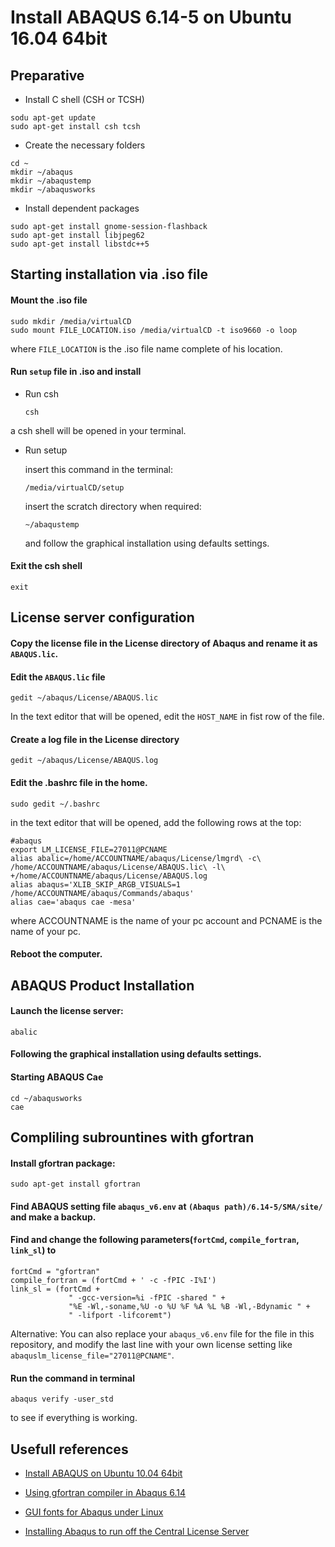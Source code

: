 # Install ABAQUS 6.14-5 on Ubuntu 16.04 64bit

## Preparative

- Install C shell (CSH or TCSH)
```
sodu apt-get update
sudo apt-get install csh tcsh
```
- Create the necessary folders
```
cd ~
mkdir ~/abaqus
mkdir ~/abaqustemp
mkdir ~/abaqusworks
```
- Install dependent packages
```
sudo apt-get install gnome-session-flashback
sudo apt-get install libjpeg62
sudo apt-get install libstdc++5
```

## Starting installation via .iso file

#### Mount the .iso file
  ```
  sudo mkdir /media/virtualCD
  sudo mount FILE_LOCATION.iso /media/virtualCD -t iso9660 -o loop
  ```
  where `FILE_LOCATION` is the .iso file name complete of his location.

####  Run `setup` file in .iso and install

  * Run csh

      ```
      csh
      ```
  a csh shell will be opened in your terminal.

  * Run setup

    insert this command in the terminal:
     ```
     /media/virtualCD/setup
     ```

    insert the scratch directory when required:
    ```
    ~/abaqustemp
    ```

    and follow the graphical installation using defaults settings.

####  Exit the csh shell
  ```
  exit
  ```

## License server configuration

####   Copy the license file in the License directory of Abaqus and rename it as `ABAQUS.lic`.

####   Edit the `ABAQUS.lic` file
```
gedit ~/abaqus/License/ABAQUS.lic
```
In the text editor that will be opened, edit the `HOST_NAME` in fist row of the file.

####  Create a log file in the License directory
```
gedit ~/abaqus/License/ABAQUS.log
```

####  Edit the .bashrc file in the home.
```
sudo gedit ~/.bashrc
```
in the text editor that will be opened, add the following rows at the top:
```
#abaqus
export LM_LICENSE_FILE=27011@PCNAME
alias abalic=/home/ACCOUNTNAME/abaqus/License/lmgrd\ -c\ /home/ACCOUNTNAME/abaqus/License/ABAQUS.lic\ -l\ +/home/ACCOUNTNAME/abaqus/License/ABAQUS.log
alias abaqus='XLIB_SKIP_ARGB_VISUALS=1 /home/ACCOUNTNAME/abaqus/Commands/abaqus'
alias cae='abaqus cae -mesa'
```
where ACCOUNTNAME is the name of your pc account and PCNAME is the name of your pc.

####  Reboot the computer.

## ABAQUS Product Installation

####  Launch the license server:
```
abalic
```

####  Following the graphical installation using defaults settings.

####  Starting ABAQUS Cae
```
cd ~/abaqusworks
cae
```

## Compliling subrountines with gfortran

####  Install gfortran package:
```
sudo apt-get install gfortran
```

####  Find ABAQUS setting file `abaqus_v6.env` at `(Abaqus path)/6.14-5/SMA/site/` and make a backup.

####  Find and change the following parameters(`fortCmd`, `compile_fortran`, `link_sl`) to
```
fortCmd = "gfortran"
compile_fortran = (fortCmd + ' -c -fPIC -I%I')
link_sl = (fortCmd +
	         " -gcc-version=%i -fPIC -shared " +
	         "%E -Wl,-soname,%U -o %U %F %A %L %B -Wl,-Bdynamic " +
	         " -lifport -lifcoremt")
```
Alternative:
You can also replace your `abaqus_v6.env` file for the file in this repository, and modify the last line with your own license setting like `abaquslm_license_file="27011@PCNAME"`.

####  Run the command in terminal
```
abaqus verify -user_std
```
to see if everything is working.

## Usefull references
* [Install ABAQUS on Ubuntu 10.04 64bit](https://sites.google.com/site/abaqus2010/help_0)

* [Using gfortran compiler in Abaqus 6.14](http://www.eng-tips.com/viewthread.cfm?qid=381690)

* [GUI fonts for Abaqus under Linux](https://polymerfem.com/showthread.php?4906-GUI-fonts-for-Abaqus-under-Linux)

* [Installing Abaqus to run off the Central License Server
](http://kb.mit.edu/confluence/display/istcontrib/Installing+Abaqus+to+run+off+the+Central+License+Server)
